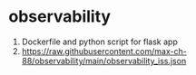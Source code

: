 # observability
1. Dockerfile and python script for flask app
2. https://raw.githubusercontent.com/max-ch-88/observability/main/observability_iss.json

